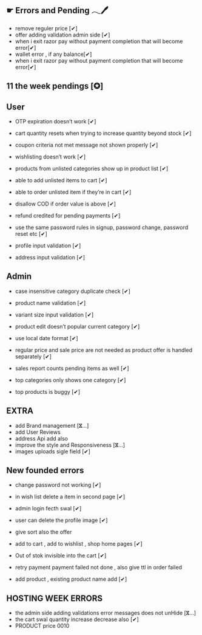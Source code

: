 ☛ Errors and Pending 𓂃🖊
------------------------


- remove reguler price [✔]
- offer adding validation admin side [✔]
- when i exit razor pay without payment completion that will become error[✔]
- wallet error , if any balance[✔]
- when i exit razor pay without payment completion that will become error[✔]


11 the week pendings [✪]
------------------------

 User 
------

- OTP expiration doesn’t work [✔]

- cart quantity resets when trying to increase quantity beyond stock [✔]
- coupon criteria not met message not shown properly  [✔]
- wishlisting doesn’t work [✔]
- products from unlisted categories show up in product list [✔] 
- able to add unlisted items to cart [✔] 
- able to order unlisted item if they’re in cart [✔]
- disallow COD if order value is above [✔]
- refund credited for pending payments [✔]
- use the same password rules in signup, password change, password reset etc [✔]
- profile input validation [✔]
- address input validation [✔]

 Admin
-------

- case insensitive category duplicate check [✔]  
- product name validation  [✔]
- variant size input validation  [✔]
- product edit doesn’t popular current category  [✔]
- use local date format [✔]
- regular price and sale price are not needed as product offer is handled separately  [✔]
- sales report counts pending items as well [✔]


- top categories only shows one category [✔] 
- top products is buggy [✔]



 EXTRA
-------

- add Brand management [ⴵ...]
- add User Reviews  
- address Api add also 
- improve the style and Responsiveness [ⴵ...]
- images uploads sigle field [✔]



 New founded errors
--------------------

- change password not working [✔]
- in wish list delete a item in second page [✔]
- admin login fecth swal [✔]
- user can delete the profile image [✔]
- give sort also the offer 


- add to cart , add to wishlist , shop home pages [✔]

- Out of stok invisible into the cart [✔]

- retry payment payment failed not done , also give ttl in order failed 

- add product , existing product name add  [✔]




HOSTING  WEEK ERRORS
---------------------

- the admin side adding validations error messages does not unHide  [ⴵ...]
- the cart swal quantity increase decrease also [✔]
- PRODUCT price 0010 